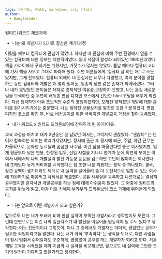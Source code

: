 ```yaml
---
tags: [원티드, 위코드, markdown, css, html]
author:
  - BangleCoder
---
```


원티드/위코드 제출과제

- 나는 왜 개발자가 되기로 결심한 계기/과정

어렸을 때부터 컴퓨터에 관심이 많았다. 하지만 내 관심에 비해 주변 환경에서 얻을 수 있는 컴퓨터에 대한 정보는 제한적이었다.
동네 서점이 활성화 되어있던 1990년대였다. 책을 가까이에서 구하기는 쉬웠지만, 가짓수가 많지는 않았다.
틈날 때마다 컴퓨터 코너에 가서 책을 사오고 그대로 따라해 봤다. 주변 어른들에게 '컴퓨터 잘 하는 애' 로 소문났지만, 그게 전부였다.
컴퓨터 외에도 내 관심사는 너무나 다양했고, 여러 분야를 경험하는 동안 컴퓨터와 개발은 저 멀리 밀어둔, 일종의 낭만 같은 존재가 되어버렸다.
그러나 내가 몸담았던 분야들은 대체로 경제적인 여유를 보장하지 못했고, 나는 온갖 새로운 길을 모색하던 중
우연히 배워본 편집 디자인 코스에서 간단한 html 코딩을 배우게 되었다.
지금 생각하면 아주 초보적인 수준의 코딩이었지만, 오래전 잊혀졌던 개발에 대한 흥미를 환기시키기에는 충분했다.
나는 잊혀진 보물상자를 발견한 듯한 기분이었다.
편집 디자인 코스를 마친 후, 바로 비전공자를 위한 국비지원 개발교육 과정을 찾아 등록했다.

- 내가 위코드 x 원티드 프리온보딩에 참여하게 된 동기/이유.

교육 과정을 마치고 내가 2년동안 몸 담았던 회사는, 그럭저럭 괜찮았다. "괜찮다" 는 단어가 함축하는 의미는 여러가지였지만.
정시에 출근 후 정시에 퇴근, 주말, 야간 근무는 자율적으로, 온화한 동료들과 꼼꼼한 사수님. 이런 점을 떠올린다면 좋은 회사였지만,
업계 평균보다 낮은 연봉, 한정된 임무, 신입 시절을 지나니 한계가 눈에 확연히 보이는 이 회사 내에서의 나의 개발실력 발전 가능성 등등을 검토하면 고민이 많아지는 회사였다.
내 또래보다 늦게 커리어를 시작했다는 점 또한 나를 괴롭히는 생각 중 하나였다.
결국, 잠깐 공백이 생기더라도 제대로 내 실력을 끌어올려 좀 더 도전적으로 임할 수 있는 회사에 지원하기로 마음먹고 사직서를 제출했다.
공유 사무실을 등록하고 나름대로는 열심히 공부했지만 혼자서만 개발공부를 하는 점에 대해 아쉬움이 많았다.
그 와중에 원티드의 공지를 뒤늦게 읽고, 마감 이틀 전에야 부랴부랴 프리온보딩 코스 과제에 뛰어들게 되었다.

- 나는 앞으로 어떤 개발자가 되고 싶은가?

앞으로도 나는 내가 또래에 비해 한참 실력이 부족한 개발자라고 생각할지도 모른다. 그런데 한편으로는 이런 나의 컴플렉스가 내 발전을 이끌어줄 원동력이 될 수도 있다고 생각한다.
어느 전문직이나 그렇듯이, 아니 그 중에서도 개발자는 더더욱, 끊임없는 공부가 필요한 직업이라고들 말한다.
나는 내가 아직 '부족하다' 는 생각을 토대로, 다른 사람들이 잠시 멈춰서 쉬어갈때도 꾸준하게, 끊임없이 공부를 하는 개발자가 되려고 한다.
처음 개발 교육을 시작했을 때와 지금의 내 실력을 비교해보면, 앞으로도 내 실력에 그만한 크기의 발전이 기다리고 있을거라고 생각한다.
